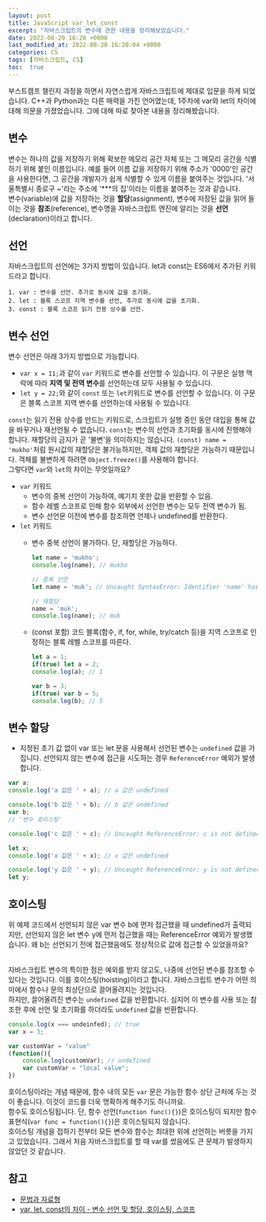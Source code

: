 ```yaml
---
layout: post
title: JavaScript var_let_const
excerpt: "자바스크립트의 변수에 관한 내용을 정리해보았습니다."
date: 2022-08-20 16:20 +0000
last_modified_at: 2022-08-20 16:20:04 +0000
categories: CS
tags: [자바스크립트, CS]
toc:  true
---
```


부스트캠프 챌린지 과정을 하면서 자연스럽게 자바스크립트에 제대로 입문을 하게 되었습니다. C++과 Python과는 다른 매력을 가진 언어였는데, 1주차에 var와 let의 차이에 대해 의문을 가졌었습니다. 그에 대해 따로 찾아본 내용을 정리해봤습니다.

## 변수

변수는 하나의 값을 저장하기 위해 확보한 메모리 공간 자체 또는 그 메모리 공간을 식별하기 위해 붙인 이름입니다. 예를 들어 이름 값을 저장하기 위해 주소가 '0000'인 공간을 사용한다면, 그 공간을 개발자가 쉽게 식별할 수 있게 이름을 붙여주는 것입니다. '서울특별시 종로구 ~'라는 주소에 '***의 집'이라는 이름을 붙여주는 것과 같습니다.<br>
변수(variable)에 값을 저장하는 것을 **할당**(assignment), 변수에 저장된 값을 읽어 들이는 것을 **참조**(reference), 변수명을 자바스크립트 엔진에 알리는 것을 **선언**(declaration)이라고 합니다.

## 선언

자바스크립트의 선언에는 3가지 방법이 있습니다. let과 const는 ES6에서 추가된 키워드라고 합니다.

    1. var : 변수를 선언. 추가로 동시에 값을 초기화.
    2. let : 블록 스코프 지역 변수를 선언, 추가로 동시에 값을 초기화.
    3. const : 블록 스코프 읽기 전용 상수를 선언.

## 변수 선언

변수 선언은 아래 3가지 방법으로 가능합니다.

- ``var x = 11;``과 같이 ``var`` 키워드로 변수를 선언할 수 있습니다. 이 구문은 실행 맥락에 따라 **지역 및 전역 변수**를 선언하는데 모두 사용될 수 있습니다.
- ``let y = 22;``와 같이 ``const`` 또는 ``let``키워드로 변수를 선언할 수 있습니다. 이 구문은 블록 스코프 지역 변수를 선언하는데 사용될 수 있습니다.

``const``는 읽기 전용 상수를 만드는 키워드로, 스크립트가 실행 중인 동안 대입을 통해 값을 바꾸거나 재선언될 수 없습니다. ``const``는 변수의 선언과 초기화를 동시에 진행해야 합니다. 재할당의 금지가 곧 '불변'을 의미하지는 않습니다. ``(const) name = 'mukho'``처럼 원시값의 재할당은 불가능하지만, 객체 값의 재할당은 가능하기 때문입니다. 객체를 불변하게 하려면 ``Object.freeze()``를 사용해야 합니다.<br>
그렇다면 ``var``와 ``let``의 차이는 무엇일까요?
- ``var`` 키워드
    - 변수의 중복 선언이 가능하여, 예기치 못한 값을 반환할 수 있음.
    - 함수 레벨 스코프로 인해 함수 외부에서 선언한 변수는 모두 전역 변수가 됨.
    - 변수 선언문 이전에 변수를 참조하면 언제나 undefined를 반환한다.
- ``let`` 키워드
    - 변수 중복 선언이 불가하다. 단, 재할당은 가능하다.
        
        ```javascript
        let name = 'mukho';
        console.log(name); // mukho

        // 중복 선언
        let name = 'muk'; // Uncaught SyntaxError: Identifier 'name' has already been declared.

        // 재할당
        name = 'muk';
        console.log(name); // muk
        ```
    
    - (const 포함) 코드 블록(함수, if, for, while, try/catch 등)을 지역 스코프로 인정하는 블록 레벨 스코프를 따른다.

        ```javascript
        let a = 1;
        if(true) let a = 2;
        console.log(a); // 1

        var b = 3;
        if(true) var b = 5;
        console.log(b); // 5
        ```

## 변수 할당

- 지정된 초기 값 없이 var 또는 let 문을 사용해서 선언된 변수는 ``undefined`` 값을 가집니다. 선언되지 않는 변수에 접근을 시도하는 경우 ``ReferenceError`` 예외가 발생합니다.

```javascript
var a;
console.log('a 값은 ' + a); // a 값은 undefined

console.log('b 값은 ' + b); // b 값은 undefined
var b;
// '변수 호이스팅'

console.log('c 값은 ' + c); // Uncaught ReferenceError: c is not defined

let x;
console.log('x 값은 ' + x); // x 값은 undefined

console.log('y 값은 ' + y); // Uncaught ReferenceError: y is not defined
let y;
```

## 호이스팅

위 예제 코드에서 선언되지 않은 var 변수 b에 먼저 접근했을 때 undefined가 출력되지만, 선언되지 않은 let 변수 y에 먼저 접근했을 때는 ReferenceError 예외가 발생했습니다.
왜 b는 선언되기 전에 접근했음에도 정상적으로 값에 접근할 수 있었을까요?<br><br>

자바스크립트 변수의 특이한 점은 예외를 받지 않고도, 나중에 선언된 변수를 참조할 수 있다는 것입니다. 이를 호이스팅(hoisting)이라고 합니다. 자바스크립트 변수가 어떤 의미에서 함수나 문의 최상단으로 끌어올려지는 것입니다.<br>
하지만, 끌어올려진 변수는 ``undefined`` 값을 반환합니다. 심지어 이 변수를 사용 또는 참조한 후에 선언 및 초기화를 하더라도 ``undefined`` 값을 반환합니다.

```javascript
console.log(x === undeinfed); // true
var x = 3;

var customVar = "value"
(function(){
    console.log(customVar); // undefined
    var customVar = "local value";
})
```

호이스팅이라는 개념 때문에, 함수 내의 모든 ``var`` 문은 가능한 함수 상단 근처에 두는 것이 좋습니다. 이것이 코드를 더욱 명확하게 해주기도 하니까요.<br>
함수도 호이스팅됩니다. 단, 함수 선언(``function func(){}``)은 호이스팅이 되지만 함수 표현식(``var func = function(){}``)은 호이스팅되지 않습니다.<br>
호이스팅 개념을 접하기 전부터 모든 변수와 함수는 최대한 위에 선언하는 버릇을 가지고 있었습니다. 그래서 처음 자바스크립트를 할 때 var를 썼음에도 큰 문제가 발생하지 않았던 것 같습니다.

## 참고

- [문법과 자료형](https://developer.mozilla.org/ko/docs/Web/JavaScript/Guide/Grammar_and_types)
- [var, let, const의 차이 - 변수 선언 및 할당, 호이스팅, 스코프](https://www.howdy-mj.me/javascript/var-let-const/)
